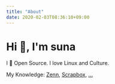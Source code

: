 ```yaml
---
title: "About"
date: 2020-02-03T08:36:10+09:00
---
```

# Hi 🙋‍, I'm suna
I 💛 Open Source. I love Linux and Culture.  

My Knowledge: [Zenn](https://zenn.dev/dativus), [Scrapbox](https://scrapbox.io/suna-64354306), [...](https://ghsable.github.io/sunatter/)
